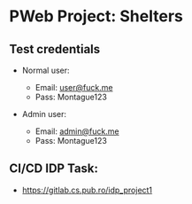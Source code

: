 # PWeb Project: Shelters

## Test credentials

- Normal user:
  - Email: user@fuck.me
  - Pass: Montague123


- Admin user:
  - Email: admin@fuck.me
  - Pass: Montague123


## CI/CD IDP Task:
 - https://gitlab.cs.pub.ro/idp_project1